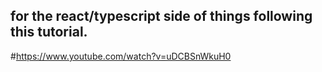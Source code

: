 ## for the react/typescript side of things following this tutorial.

#https://www.youtube.com/watch?v=uDCBSnWkuH0
